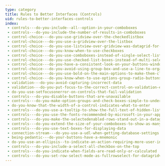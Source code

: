 ```yaml
---
type: category
title: Rules to Better Interfaces (Controls)
uid: rules-to-better-interfaces-controls
index:
 - controls---do-you-include--all--option-in-your-comboboxes
 - controls---do-you-include-the-number-of-results-in-comboboxes
 - control-choice---do-you-use-gridview-over-the-checkedlistbox
 - control-choice---do-you-use-a-gridview-over-the-listbox
 - control-choice---do-you-use-listview-over-gridview-was-datagrid-for-readonly-windows-forms-only
 - control-choice---do-you-know-when-to-use-checkboxes
 - control-choice---do-you-use-comboboxes-instead-of-single-select-list-boxes
 - control-choice---do-you-use-checked-list-boxes-instead-of-multi-select-list-boxes
 - control-choice---do-you-have-a-consistent-look-on-your-buttons-windows-forms-only
 - control-choice---do-you-avoid-using-group-box-and-use-a-line-to-organize-your-form
 - control-choice---do-you-use-bold-on-the-main-options-to-make-them-clearer
 - control-choice---do-you-know-when-to-use-options-group-radio-buttons-instead-of-combobox
 - validation---do-you-avoid-capturing-incorrect-data
 - validation---do-you-put-focus-to-the-correct-control-on-validation-error
 - do-you-use-setfocusonerror-on-controls-that-fail-validation
 - controls---do-you-disable-buttons-that-are-unavailable
 - controls---do-you-make-option-groups-and-check-boxes-simple-to-understand
 - do-you-know-that-the-width-of-a-control-indicates-what-to-enter
 - controls---do-you-use-a-tooltip-to-show-the-full-text-of-hidden-listview-data
 - controls---do-you-use-the-fonts-recommended-by-microsoft-in-your-application-windows-forms-only
 - controls---do-you-make-the-selectedenabled-rows-stand-out-in-a-datagrid
 - controls---do-you-extend-the-size-of-your-comboboxes-to-show-as-many-results-as-possible-windows-forms-only
 - controls---do-you-use-text-boxes-for-displaying-data
 - connection-stream---do-you-use-a-udl-when-getting-database-settings
 - being-pedantic---do-your-buttons-have-a-mnemonic
 - do-you-use-an-ellipsis--to-indicate-an-action-requiring-more-user-input
 - controls---do-you-include-a-select-all-checkbox-on-the-top
 - controls---do-you-indicate-when-fields-are-read-only-or-calculated
 - controls---do-you-set-row-select-mode-as-fullrowselect-for-datagridview-if-it-is-read-only-windows-forms-only
---
```




